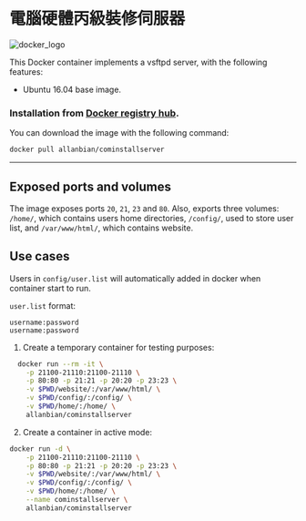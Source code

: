 # 電腦硬體丙級裝修伺服器

![docker_logo](https://raw.githubusercontent.com/fauria/docker-vsftpd/master/docker_139x115.png)

This Docker container implements a vsftpd server, with the following features:

 * Ubuntu 16.04 base image.

### Installation from [Docker registry hub](https://registry.hub.docker.com/u/allanbian/cominstallserver/).

You can download the image with the following command:

```bash
docker pull allanbian/cominstallserver
```

----

Exposed ports and volumes
----

The image exposes ports `20`, `21`, `23` and `80`. Also, exports three volumes: `/home/`, which contains users home directories, `/config/`, used to store user list, and `/var/www/html/`, which contains website.

Use cases
----

Users in `config/user.list` will automatically added in docker when container start to run.

`user.list` format:
```
username:password
username:password
```

1) Create a temporary container for testing purposes:

```bash
  docker run --rm -it \
	-p 21100-21110:21100-21110 \
	-p 80:80 -p 21:21 -p 20:20 -p 23:23 \
	-v $PWD/website/:/var/www/html/ \
	-v $PWD/config/:/config/ \
	-v $PWD/home/:/home/ \
	allanbian/cominstallserver
```

2) Create a container in active mode:

```bash
docker run -d \
	-p 21100-21110:21100-21110 \
	-p 80:80 -p 21:21 -p 20:20 -p 23:23 \
	-v $PWD/website/:/var/www/html/ \
	-v $PWD/config/:/config/ \
	-v $PWD/home/:/home/ \
    --name cominstallserver \
	allanbian/cominstallserver
```
